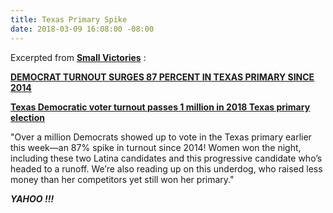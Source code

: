 ```yaml
---
title: Texas Primary Spike
date: 2018-03-09 16:08:00 -08:00
---
```


Excerpted from [**Small Victories**](https://www.celebratesmallvictories.com/) :


[**DEMOCRAT TURNOUT SURGES 87 PERCENT IN TEXAS PRIMARY SINCE 2014**](http://www.newsweek.com/democrat-turnout-surges-87-texas-primary-2014-834806?utm_source=Small+Victories+Newsletter&utm_campaign=75a2a109c0-EMAIL_CAMPAIGN_2018_03_09&utm_medium=email&utm_term=0_636f315e88-75a2a109c0-142027269)

[**Texas Democratic voter turnout passes 1 million in 2018 Texas primary election**](https://www.caller.com/story/news/politics/elections/2018/03/07/texas-primary-voter-turnout-democrats-republicans-election-day/401711002/?utm_source=Small+Victories+Newsletter&utm_campaign=75a2a109c0-EMAIL_CAMPAIGN_2018_03_09&utm_medium=email&utm_term=0_636f315e88-75a2a109c0-142027269)

"Over a million Democrats showed up to vote in the Texas primary earlier this week—an 87% spike in turnout since 2014! Women won the night, including these two Latina candidates and this progressive candidate who’s headed to a runoff. We’re also reading up on this underdog, who raised less money than her competitors yet still won her primary."

***YAHOO !!!***